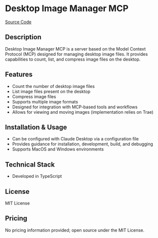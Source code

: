 # Desktop Image Manager MCP

[Source Code](https://github.com/zhixiaoqiang/desktop-image-manager-mcp)

## Description
Desktop Image Manager MCP is a server based on the Model Context Protocol (MCP) designed for managing desktop image files. It provides capabilities to count, list, and compress image files on the desktop.

## Features
- Count the number of desktop image files
- List image files present on the desktop
- Compress image files
- Supports multiple image formats
- Designed for integration with MCP-based tools and workflows
- Allows for viewing and moving images (implementation relies on Trae)

## Installation & Usage
- Can be configured with Claude Desktop via a configuration file
- Provides guidance for installation, development, build, and debugging
- Supports MacOS and Windows environments

## Technical Stack
- Developed in TypeScript

## License
MIT License

## Pricing
No pricing information provided; open source under the MIT License.